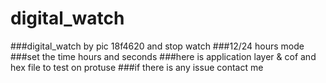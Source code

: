 # digital_watch
###digital_watch by pic 18f4620 and stop watch 
###12/24 hours mode
###set the time hours and seconds
###here is application layer & cof and hex file to test on protuse 
###if there is any issue contact me
